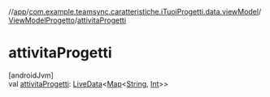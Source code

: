 //[app](../../../index.md)/[com.example.teamsync.caratteristiche.iTuoiProgetti.data.viewModel](../index.md)/[ViewModelProgetto](index.md)/[attivitaProgetti](attivita-progetti.md)

# attivitaProgetti

[androidJvm]\
val [attivitaProgetti](attivita-progetti.md): [LiveData](https://developer.android.com/reference/kotlin/androidx/lifecycle/LiveData.html)&lt;[Map](https://kotlinlang.org/api/latest/jvm/stdlib/kotlin.collections/-map/index.html)&lt;[String](https://kotlinlang.org/api/latest/jvm/stdlib/kotlin/-string/index.html), [Int](https://kotlinlang.org/api/latest/jvm/stdlib/kotlin/-int/index.html)&gt;&gt;
